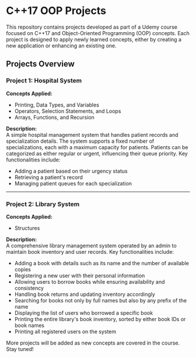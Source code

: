 # C++17 OOP Projects

This repository contains projects developed as part of a Udemy course focused on C++17 and Object-Oriented Programming (OOP) concepts. Each project is designed to apply newly learned concepts, either by creating a new application or enhancing an existing one. 

## Projects Overview

### Project 1: Hospital System
**Concepts Applied:**  
- Printing, Data Types, and Variables  
- Operators, Selection Statements, and Loops  
- Arrays, Functions, and Recursion  

**Description:**  
A simple hospital management system that handles patient records and specialization details. The system supports a fixed number of specializations, each with a maximum capacity for patients. Patients can be categorized as either regular or urgent, influencing their queue priority. Key functionalities include:  
- Adding a patient based on their urgency status  
- Retrieving a patient's record  
- Managing patient queues for each specialization  

---

### Project 2: Library System
**Concepts Applied:**  
- Structures  

**Description:**  
A comprehensive library management system operated by an admin to maintain book inventory and user records. Key functionalities include:  
- Adding a book with details such as its name and the number of available copies  
- Registering a new user with their personal information  
- Allowing users to borrow books while ensuring availability and consistency  
- Handling book returns and updating inventory accordingly  
- Searching for books not only by full names but also by any prefix of the name  
- Displaying the list of users who borrowed a specific book  
- Printing the entire library's book inventory, sorted by either book IDs or book names  
- Printing all registered users on the system  

More projects will be added as new concepts are covered in the course. Stay tuned!

